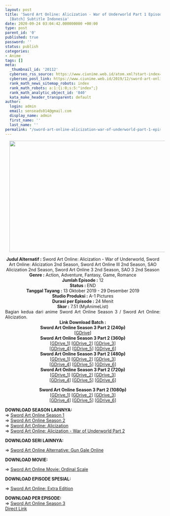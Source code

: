 ```yaml
---
layout: post
title: 'Sword Art Online: Alicization - War of Underworld Part 1 Episode 01-12 END
  [Batch] Subtitle Indonesia'
date: 2020-09-24 03:04:42.000000000 +00:00
type: post
parent_id: '0'
published: true
password: ''
status: publish
categories:
- Anime
tags: []
meta:
  _thumbnail_id: '20112'
  cyberseo_rss_source: https://www.ciunime.web.id/atom.xml?start-index=1351&max-results=150
  cyberseo_post_link: https://www.ciunime.web.id/2019/12/sword-art-online-alicization-war-of_29.html
  rank_math_news_sitemap_robots: index
  rank_math_robots: a:1:{i:0;s:5:"index";}
  rank_math_analytic_object_id: '840'
  kata_make_header_transparent: default
author:
  login: admin
  email: senseads014@gmail.com
  display_name: admin
  first_name: ''
  last_name: ''
permalink: "/sword-art-online-alicization-war-of-underworld-part-1-episode-01-12-end-batch-subtitle-indonesia/"
---
```

<div class="separator" style="clear: both; text-align: center;"><a href="https://1.bp.blogspot.com/-NGaKwFciGb0/XZTOfSRFqUI/AAAAAAAAdYs/xAXJEvpWoik6sREfUinBO6o-6-oik3_JwCLcBGAsYHQ/s1600/Sword%2BArt%2BOnline%2BSeason%2B3%2BPart%2B2.jpg" style="margin-left: 1em; margin-right: 1em;"><img border="0" data-original-height="720" data-original-width="1280" height="360" src="{{ site.baseurl }}/assets/2020/09/Sword%2BArt%2BOnline%2BSeason%2B3%2BPart%2B2.jpg" width="640" /></a></div>
<p>
<div style="text-align: center;"><b>Judul</b><b><b>&nbsp;Alternatif</b>&nbsp;:</b>&nbsp;Sword Art Online: Alicization - War of Underworld,&nbsp;Sword Art Online: Alicization 2nd Season, Sword Art Online III 2nd Season, SAO Alicization 2nd Season, Sword Art Online 3 2nd Season, SAO 3 2nd Season</div>
<div style="text-align: center;"><b>Genre :</b>&nbsp;Action, Adventure, Fantasy, Game, Romance</div>
<div style="text-align: center;"><b>Jumlah Episode :</b>&nbsp;12<br /><b>Status :&nbsp;</b>END<br /><b>Tanggal Tayang :</b>&nbsp;13 Oktober 2019 - 29 Desember 2019<br /><b>Studio Produksi :</b>&nbsp;A-1 Pictures<br /><b>Durasi per Episode :</b>&nbsp;24 Menit</div>
<div style="text-align: center;"><b>Skor :</b>&nbsp;7.51 (MyAnimeList)</div>
<div style="text-align: center;"></div>
<div style="text-align: justify;">Bagian kedua dari anime&nbsp;Sword Art Online Season 3 /&nbsp;Sword Art Online: Alicization.</div>
<div style="text-align: justify;"></div>
<div style="text-align: justify;"></div>
<div style="text-align: center;">
<div style="text-align: center;"><b>Link Download Batch :</b></div>
<div style="text-align: center;">
<div style="text-align: center;">
<div style="text-align: center;"><b>Sword Art Online Season 3 Part 2&nbsp;</b><b>(240p)</b></div>
</div>
<div style="text-align: center;">[<a href="https://drive.google.com/uc?id=1kfEAyEKJlghZ-NRNPcMRm3z-d_MLn0yO" target="_blank" rel="noopener">GDrive</a>]</div>
<div style="text-align: center;"></div>
<div style="text-align: center;"><b>Sword Art Online Season 3 Part 2&nbsp;</b><b>(360p)</b></div>
</div>
<div style="text-align: center;">[<a href="https://drive.google.com/uc?id=1_onWubxTrcsdYQoV9KUpkS5DG0qxwfoB" target="_blank" rel="noopener">GDrive_1</a>] [<a href="https://drive.google.com/uc?id=1RuI3phwasSOONli8pkDdrbWbfkXwtU9z" target="_blank" rel="noopener">GDrive_2</a>] [<a href="https://drive.google.com/uc?id=1ky6ITt7cGXFyGht3cVpq90pfM4Ov42PB" target="_blank" rel="noopener">GDrive_3</a>]<br />[<a href="https://drive.google.com/uc?id=1o83nICdGRvYHa24GX9KpEgo79BHMKNCT" target="_blank" rel="noopener">GDrive_4</a>] [<a href="https://drive.google.com/uc?export=download&amp;id=1ieRE-B5mpfy2FzS16ea45zSSNInD8Wct" target="_blank" rel="noopener">GDrive_5</a>] [<a href="https://drive.google.com/uc?id=1du-LN92wPWIdI_svDnh9dmGFiW9yOhJQ" target="_blank" rel="noopener">GDrive_6</a>]</div>
<div style="text-align: center;"></div>
<div style="text-align: center;"><b>Sword Art Online Season 3 Part 2&nbsp;</b><b>(480p)</b><br />[<a href="https://drive.google.com/uc?id=1HK41vnIegHxL6FXbC9QLgCPi6yyHMDCk" target="_blank" rel="noopener">GDrive_1</a>] [<a href="https://drive.google.com/uc?id=1JaVFRRvRO_BCbLOr7xlG93MXiLAal47i" target="_blank" rel="noopener">GDrive_2</a>] [<a href="https://drive.google.com/uc?id=1nZq5xJdp3XJEp_vy6y0kqidtXn2LYQGT" target="_blank" rel="noopener">GDrive_3</a>]<br />[<a href="https://drive.google.com/uc?id=1itNTmGhJJgPVekuhQKJUs5RiYHc2bQkl" target="_blank" rel="noopener">GDrive_4</a>] [<a href="https://drive.google.com/uc?export=download&amp;id=1ImqwCxCi9J5okjLG7PIl14ZPe4AhIj0l" target="_blank" rel="noopener">GDrive_5</a>] [<a href="https://drive.google.com/uc?id=1RKmzv6xC6lazbmp_wRjP248fp8g2VgZL" target="_blank" rel="noopener">GDrive_6</a>]</div>
<div style="text-align: center;"><b>Sword Art Online Season 3 Part 2&nbsp;</b><b>(720p)</b><br />[<a href="https://drive.google.com/uc?id=1rXz1Qug4WKEpQo8B08JaaYCKqqWaup-W" target="_blank" rel="noopener">GDrive_1</a>] [<a href="https://drive.google.com/uc?id=11Lt4MDSET69rBD7nuueBcjIQq4LwJbXu" target="_blank" rel="noopener">GDrive_2</a>] [<a href="https://drive.google.com/uc?id=1fUQ1oq1g6odknfNzTWZDF8AssU6x-Q7B" target="_blank" rel="noopener">GDrive_3</a>]<br />[<a href="https://drive.google.com/uc?id=1yu-13ikQddgdW7xHsXEuHR93N36OBZQH" target="_blank" rel="noopener">GDrive_4</a>] [<a href="https://drive.google.com/uc?export=download&amp;id=1O0LbS_Yv04TbL5htonT5J-8OuLue2xCg" target="_blank" rel="noopener">GDrive_5</a>] [<a href="https://drive.google.com/uc?id=1EGQyqaHFgYFZ1HZz7oyeG8VvI2xNKcAo" target="_blank" rel="noopener">GDrive_6</a>]</p>
<p><b>Sword Art Online Season 3 Part 2&nbsp;</b><b>(1080p)</b><br />[<a href="https://drive.google.com/uc?id=1Odlj4hUYxDDE3TPbouPIACdcbAlKhuUk" target="_blank" rel="noopener">GDrive_1</a>] [<a href="https://drive.google.com/uc?id=1sneVZ4-KY27tCvYtjdAw2zDJ4eMi2JPA" target="_blank" rel="noopener">GDrive_2</a>] [<a href="https://drive.google.com/uc?id=114Tt3Zrc0kOgdRDOelabfEH9fMdKt-j4" target="_blank" rel="noopener">GDrive_3</a>]<br />[<a href="https://drive.google.com/uc?id=1MpdUCuViZicHrMQydFm93ovTmw6KCGXQ" target="_blank" rel="noopener">GDrive_4</a>] [<a href="https://drive.google.com/uc?id=1ZO-8MUO5QDQ_GwUBSdm66yow8v6sJ3Ov" target="_blank" rel="noopener">GDrive_5</a>] [<a href="https://drive.google.com/uc?id=1Mc553oR4f8FN7nwezgd36ClcwztOQ3hG" target="_blank" rel="noopener">GDrive_6</a>]
<div style="text-align: left;"></div>
<div style="text-align: left;">
<div style="text-align: justify;"></div>
<div style="text-align: justify;"><b>DOWNLOAD SEASON LAINNYA:</b></div>
<div style="text-align: justify;">=&gt;&nbsp;<a href="https://www.ciunime.web.id/2019/01/sword-art-online-season-1-episode-01-25.html" target="_blank" rel="noopener">Sword Art Online Season 1</a></div>
<div style="text-align: justify;">=&gt;&nbsp;<a href="https://www.ciunime.web.id/2019/01/sword-art-online-season-2-episode-01-24.html" target="_blank" rel="noopener">Sword Art Online Season 2</a><br />=&gt;&nbsp;<a href="https://www.ciunime.web.id/2019/09/sword-art-online-alicization-episode-01.html">Sword Art Online: Alicization</a></div>
<div style="text-align: justify;">=&gt;&nbsp;<a href="https://www.ciunime.web.id/2020/09/sword-art-online-alicization-war-of.html" target="_blank" rel="noopener">Sword Art Online: Alicization - War of Underworld Part 2</a></p>
<p><b style="text-align: left;">DOWNLOAD SERI LAINNYA:</b></p>
</div>
<div style="text-align: justify;">=&gt;&nbsp;<a href="https://www.ciunime.web.id/2018/10/sword-art-online-alternative-gun-gale.html" target="_blank" rel="noopener">Sword Art Online Alternative: Gun Gale Online</a></p>
<p><b>DOWNLOAD MOVIE:</b></p>
<p>=&gt;&nbsp;<a href="https://www.ciunime.web.id/2019/01/sword-art-online-movie-ordinal-scale.html" target="_blank" rel="noopener">Sword Art Online Movie: Ordinal Scale</a></p>
<p><b>DOWNLOAD EPISODE SPESIAL:</b></p>
<p>=&gt;&nbsp;<a href="https://www.ciunime.web.id/2019/07/sword-art-online-extra-edition-spesial.html" target="_blank" rel="noopener">Sword Art Online: Extra Edition</a></p>
</div>
</div>
<div style="text-align: left;"><b>DOWNLOAD PER EPISODE:</b></div>
<div style="text-align: left;">=&gt;&nbsp;<a href="https://www.ciunime.web.id/2019/02/sword-art-online-season-3-subtitle.html" target="_blank" rel="noopener">Sword Art Online Season 3</a></div>
<div style="text-align: left;"></div>
</div>
</div>
<link rel="stylesheet" href="https://cdnjs.cloudflare.com/ajax/libs/font-awesome/4.7.0/css/font-awesome.min.css" />
<div class="divbtn"> <a href="https://handymansurrender.com/fihup8buzv?key=94550f7ce39444073321dde3b8782f97" class="btn"><i class="fa fa-download"></i> Direct Link</a> </div>
